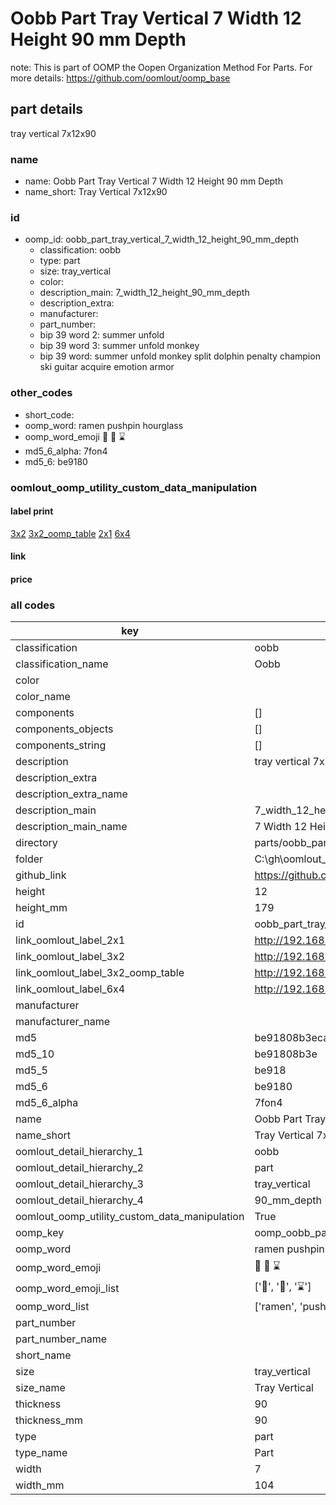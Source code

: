 # Oobb Part Tray Vertical 7 Width 12 Height 90 mm Depth  

note: This is part of OOMP the Oopen Organization Method For Parts. For more details: https://github.com/oomlout/oomp_base

##  part details
  



tray vertical 7x12x90



### name
* name: Oobb Part Tray Vertical 7 Width 12 Height 90 mm Depth
* name_short: Tray Vertical 7x12x90 
### id
* oomp_id: oobb_part_tray_vertical_7_width_12_height_90_mm_depth
  * classification: oobb
  * type: part
  * size: tray_vertical
  * color: 
  * description_main: 7_width_12_height_90_mm_depth
  * description_extra: 
  * manufacturer: 
  * part_number: 
  * bip 39 word 2: summer unfold
  * bip 39 word 3: summer unfold monkey
  * bip 39 word: summer unfold monkey split dolphin penalty champion ski guitar acquire emotion armor

### other_codes
* short_code: 
* oomp_word: ramen pushpin hourglass
* oomp_word_emoji :ramen: :pushpin: :hourglass:
* md5_6_alpha: 7fon4
* md5_6: be9180






### oomlout_oomp_utility_custom_data_manipulation
#### label print
[3x2](http://192.168.1.245:1112/?label=oomp%207fon4)
[3x2_oomp_table](http://192.168.1.108:1112/?label=oomp%207fon4)
[2x1](http://192.168.1.242:1112/?label=oomp%207fon4)
[6x4](http://192.168.1.55:1112/?label=oomp%207fon4)    

#### link

                              

#### price







### all codes 
| key | value |  
| --- | --- |  
| classification | oobb |  
| classification_name | Oobb |  
| color |  |  
| color_name |  |  
| components | [] |  
| components_objects | [] |  
| components_string | [] |  
| description | tray vertical 7x12x90 |  
| description_extra |  |  
| description_extra_name |  |  
| description_main | 7_width_12_height_90_mm_depth |  
| description_main_name | 7 Width 12 Height 90 mm Depth |  
| directory | parts/oobb_part_tray_vertical_7_width_12_height_90_mm_depth |  
| folder | C:\gh\oomlout_oobb_version_4_generated_parts\parts\oobb_part_tray_vertical_7_width_12_height_90_mm_depth |  
| github_link | https://github.com/oomlout/oomlout_oomp_part_src/tree/main/parts/oobb_part_tray_vertical_7_width_12_height_90_mm_depth |  
| height | 12 |  
| height_mm | 179 |  
| id | oobb_part_tray_vertical_7_width_12_height_90_mm_depth |  
| link_oomlout_label_2x1 | http://192.168.1.242:1112/?label=oomp%207fon4 |  
| link_oomlout_label_3x2 | http://192.168.1.245:1112/?label=oomp%207fon4 |  
| link_oomlout_label_3x2_oomp_table | http://192.168.1.108:1112/?label=oomp%207fon4 |  
| link_oomlout_label_6x4 | http://192.168.1.55:1112/?label=oomp%207fon4 |  
| manufacturer |  |  
| manufacturer_name |  |  
| md5 | be91808b3eca44c28a206d231e7b4ec9 |  
| md5_10 | be91808b3e |  
| md5_5 | be918 |  
| md5_6 | be9180 |  
| md5_6_alpha | 7fon4 |  
| name | Oobb Part Tray Vertical 7 Width 12 Height 90 mm Depth |  
| name_short | Tray Vertical 7x12x90  |  
| oomlout_detail_hierarchy_1 | oobb |  
| oomlout_detail_hierarchy_2 | part |  
| oomlout_detail_hierarchy_3 | tray_vertical |  
| oomlout_detail_hierarchy_4 | 90_mm_depth |  
| oomlout_oomp_utility_custom_data_manipulation | True |  
| oomp_key | oomp_oobb_part_tray_vertical_7_width_12_height_90_mm_depth |  
| oomp_word | ramen pushpin hourglass |  
| oomp_word_emoji | :ramen: :pushpin: :hourglass: |  
| oomp_word_emoji_list | [':ramen:', ':pushpin:', ':hourglass:'] |  
| oomp_word_list | ['ramen', 'pushpin', 'hourglass'] |  
| part_number |  |  
| part_number_name |  |  
| short_name |  |  
| size | tray_vertical |  
| size_name | Tray Vertical |  
| thickness | 90 |  
| thickness_mm | 90 |  
| type | part |  
| type_name | Part |  
| width | 7 |  
| width_mm | 104 |  
